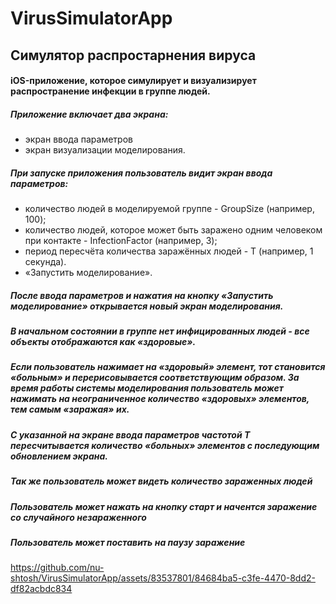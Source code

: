 # VirusSimulatorApp
## Симулятор распростарнения вируса

#### iOS-приложение, которое симулирует и визуализирует распространение инфекции в группе людей.
##### Приложение включает два экрана:
- экран ввода параметров
- экран визуализации моделирования.

##### При запуске приложения пользователь видит экран ввода параметров:
- количество людей в моделируемой группе - GroupSize (например, 100);
- количество людей, которое может быть заражено одним человеком при контакте - InfectionFactor (например, 3);
- период пересчёта количества заражённых людей - Т (например, 1 секунда).
- «Запустить моделирование».

##### После ввода параметров и нажатия на кнопку «Запустить моделирование» открывается новый экран моделирования.
##### В начальном состоянии в группе нет инфицированных людей - все объекты отображаются как «здоровые».
##### Если пользователь нажимает на «здоровый» элемент, тот становится «больным» и перерисовывается соответствующим образом. За время работы системы моделирования пользователь может нажимать на неограниченное количество «здоровых» элементов, тем самым «заражая» их.
##### С указанной на экране ввода параметров частотой Т пересчитывается количество «больных» элементов с последующим обновлением экрана.

##### Так же пользователь может видеть количество зараженных людей
##### Пользователь может нажать на кнопку старт и начентся заражение со случайного незараженного
##### Пользователь может поставить на паузу заражение

https://github.com/nu-shtosh/VirusSimulatorApp/assets/83537801/84684ba5-c3fe-4470-8dd2-df82acbdc834

